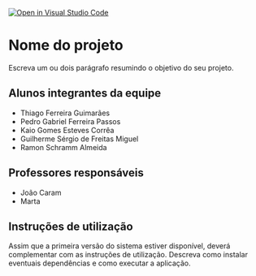 [![Open in Visual Studio Code](https://classroom.github.com/assets/open-in-vscode-c66648af7eb3fe8bc4f294546bfd86ef473780cde1dea487d3c4ff354943c9ae.svg)](https://classroom.github.com/online_ide?assignment_repo_id=7691522&assignment_repo_type=AssignmentRepo)
# Nome do projeto
Escreva um ou dois  parágrafo resumindo o objetivo do seu projeto.

## Alunos integrantes da equipe

* Thiago Ferreira Guimarães
* Pedro Gabriel Ferreira Passos
* Kaio Gomes Esteves Corrêa 
* Guilherme Sérgio de Freitas Miguel
* Ramon Schramm Almeida

## Professores responsáveis

* João Caram
* Marta

## Instruções de utilização

Assim que a primeira versão do sistema estiver disponível, deverá complementar com as instruções de utilização. Descreva como instalar eventuais dependências e como executar a aplicação.
